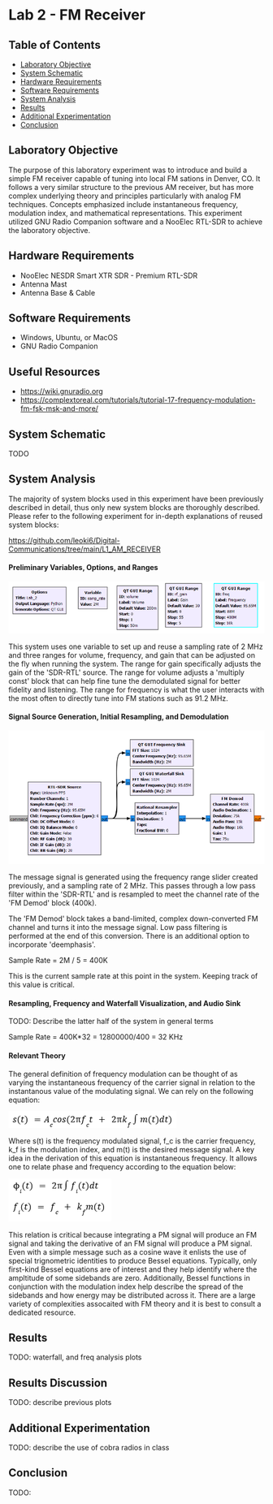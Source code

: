 # Lab 2 - FM Receiver

## Table of Contents
- [Laboratory Objective](#laboratory-objective)
- [System Schematic](#system-schematic)
- [Hardware Requirements](#technology-description)
- [Software Requirements](#technology-description)
- [System Analysis](#system-analysis)
- [Results](#results)
- [Additional Experimentation](#additional-experimentation)
- [Conclusion](#conclusion)

## Laboratory Objective
The purpose of this laboratory experiment was to introduce and build a simple FM receiver capable of tuning into local FM sations in Denver, CO. It follows a very similar structure to the previous AM receiver, but has more complex underlying theory and principles particularly with analog FM techniques. Concepts emphasized include instantaneous frequency, modulation index, and mathematical representations. This experiment utilized GNU Radio Companion software and a NooElec RTL-SDR to achieve the laboratory objective.

## Hardware Requirements
- NooElec NESDR Smart XTR SDR - Premium RTL-SDR
- Antenna Mast
- Antenna Base & Cable

## Software Requirements
- Windows, Ubuntu, or MacOS
- GNU Radio Companion

## Useful Resources
- https://wiki.gnuradio.org
- https://complextoreal.com/tutorials/tutorial-17-frequency-modulation-fm-fsk-msk-and-more/

## System Schematic
TODO

## System Analysis
The majority of system blocks used in this experiment have been previously described in detail, thus only new system blocks are thoroughly described. Please refer to the following experiment for in-depth explanations of reused system blocks:

https://github.com/leoki6/Digital-Communications/tree/main/L1_AM_RECEIVER

#### Preliminary Variables, Options, and Ranges
![image](https://github.com/leoki6/Digital-Communications/blob/main/L2_FM_RECEIVER/Additional_Figures/prelim_vars.png)

This system uses one variable to set up and reuse a sampling rate of 2 MHz and three ranges for volume, frequency, and gain that can be adjusted on the fly when running the system. The range for gain specifically adjusts the gain of the 'SDR-RTL' source. The range for volume adjusts a 'multiply const' block that can help fine tune the demodulated signal for better fidelity and listening. The range for frequency is what the user interacts with the most often to directly tune into FM stations such as 91.2 MHz.

#### Signal Source Generation, Initial Resampling, and Demodulation
![image](https://github.com/leoki6/Digital-Communications/blob/main/L2_FM_RECEIVER/Additional_Figures/generation_resample_demod.png)

The message signal is generated using the frequency range slider created previously, and a sampling rate of 2 MHz. This passes through a low pass filter within the 'SDR-RTL' and is resampled to meet the channel rate of the 'FM Demod' block (400k).

The 'FM Demod' block takes a band-limited, complex down-converted FM channel and turns it into the message signal. Low pass filtering is performed at the end of this conversion. There is an additional option to incorporate 'deemphasis'. 

Sample Rate = 2M / 5 = 400K

This is the current sample rate at this point in the system. Keeping track of this value is critical.

#### Resampling, Frequency and Waterfall Visualization, and Audio Sink
TODO: Describe the latter half of the system in general terms

Sample Rate = 400K*32 = 12800000/400 = 32 KHz

#### Relevant Theory
The general definition of frequency modulation can be thought of as varying the instantaneous frequency of the carrier signal in relation to the instantanous value of the modulating signal. We can rely on the following equation:

![image](https://github.com/leoki6/Digital-Communications/blob/main/L2_FM_RECEIVER/Additional_Figures/mod_eqn_v2.png)

Where s(t) is the frequency modulated signal, f_c is the carrier frequency, k_f is the modulation index, and m(t) is the desired message signal. A key idea in the derivation of this equation is instantaneous frequency. It allows one to relate phase and frequency according to the equation below:

![image](https://github.com/leoki6/Digital-Communications/blob/main/L2_FM_RECEIVER/Additional_Figures/phase_freq_relation.png)

This relation is critical because integrating a PM signal will produce an FM signal and taking the derivative of an FM signal will produce a PM signal. Even with a simple message such as a cosine wave it enlists the use of special trignometric identities to produce Bessel equations. Typically, only first-kind Bessel equations are of interest and they help identify where the ampltitude of some sidebands are zero. Additionally, Bessel functions in conjunction with the modulation index help describe the spread of the sidebands and how energy may be distributed across it. There are a large variety of complexities assocaited with FM theory and it is best to consult a dedicated resource.

## Results
TODO: waterfall, and freq analysis plots

## Results Discussion
TODO: describe previous plots

## Additional Experimentation
TODO: describe the use of cobra radios in class

## Conclusion
TODO:

